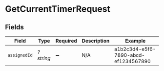 # GetCurrentTimerRequest


## Fields

| Field                                | Type                                 | Required                             | Description                          | Example                              |
| ------------------------------------ | ------------------------------------ | ------------------------------------ | ------------------------------------ | ------------------------------------ |
| `assignedId`                         | *?string*                            | :heavy_minus_sign:                   | N/A                                  | a1b2c3d4-e5f6-7890-abcd-ef1234567890 |